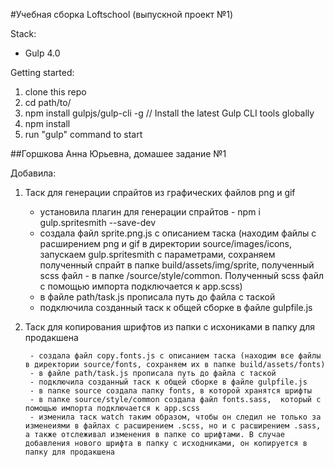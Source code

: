#Учебная сборка Loftschool (выпускной проект №1) 

Stack:
 - Gulp 4.0
 
Getting started:

1. clone this repo
2. cd path/to/
3. npm install gulpjs/gulp-cli -g  // Install the latest Gulp CLI tools globally
4. npm install
6. run "gulp" command to start


##Горшкова Анна Юрьевна, домашее задание №1

Добавила:

1. Таск для генерации спрайтов из графических файлов png и gif

	- установила плагин для генерации спрайтов - npm i gulp.spritesmith --save-dev
	- создала файл sprite.png.js с описанием таска (находим файлы с расширением png и gif в директории source/images/icons, запускаем gulp.spritesmith с параметрами, сохраняем полученный спрайт в папке build/assets/img/sprite, полученный scss файл - в папке /source/style/common. Полученный scss файл с помощью импорта подключается к app.scss)
	- в файле path/task.js прописала путь до файла с таской
	- подключила созданный таск к общей сборке в файле gulpfile.js

2. Таск для копирования шрифтов из папки с исхониками в папку для продакшена

		- создала файл copy.fonts.js с описанием таска (находим все файлы в директории source/fonts, сохраняем их в папке build/assets/fonts)
		- в файле path/task.js прописала путь до файла с таской
		- подключила созданный таск к общей сборке в файле gulpfile.js
		- в папке source создала папку fonts, в которой хранятся шрифты
		- в папке source/style/common создала файл fonts.sass, 	который с помощью импорта подключается к app.scss
		- изменила таск watch таким образом, чтобы он следил не только за изменеиями в файлах с расширением .scss, но и с расширением .sass, а также отслеживал изменения в папке со шрифтами. В случае добавления нового шрифта в папку с исходниками, он копируется в папку для продакшена
